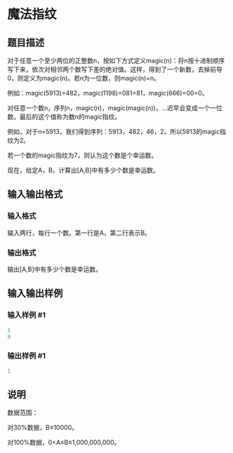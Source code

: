 # 魔法指纹

## 题目描述

对于任意一个至少两位的正整数n，按如下方式定义magic(n)：将n按十进制顺序写下来，依次对相邻两个数写下差的绝对值。这样，得到了一个新数，去掉前导0，则定义为magic(n)。若n为一位数，则magic(n)=n。

例如：magic(5913)=482，magic(1198)=081=81，magic(666)=00=0。

对任意一个数n，序列n，magic(n)，magic(magic(n))，…迟早会变成一个一位数。最后的这个值称为数n的magic指纹。

例如，对于n=5913，我们得到序列：5913，482，46，2。所以5913的magic指纹为2。

若一个数的magic指纹为7，则认为这个数是个幸运数。

现在，给定A，B，计算出[A,B]中有多少个数是幸运数。

## 输入输出格式

### 输入格式

输入两行，每行一个数。第一行是A，第二行表示B。

### 输出格式

输出[A,B]中有多少个数是幸运数。

## 输入输出样例

### 输入样例 #1

```cpp
1
9
```


### 输出样例 #1

```cpp
1

```
## 说明

数据范围：

对30%数据，B≤10000。

对100%数据，0<A≤B≤1,000,000,000。 

